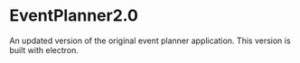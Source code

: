 # EventPlanner2.0
An updated version of the original event planner application. This version is built with electron.
